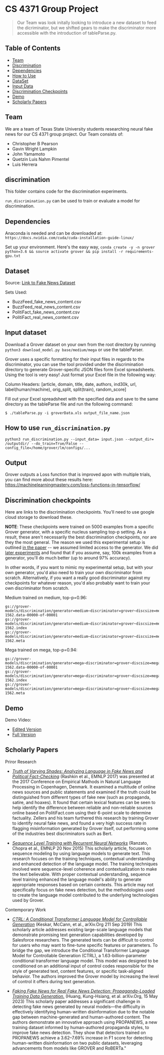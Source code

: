 # CS 4371 Group Project
> Our Team was look initally looking to introduce a new dataset to feed the dicriminator, but we shifted gears to make the discriminator more accessible with the introduction of tableParse.py. 


## Table of Contents
* [Team](#team)
* [Discrimination](#discrimination)
* [Dependencies](#dependencies)
* [How to Use](#how-to-use-run_discriminationpy)
* [DataSet](#dataset)
* [Input Data](#input-dataset)
* [Discrimination Checkpoints](#discrimination-checkpoints)
* [Demo](#demo)
* [Scholarly Papers](#scholarly-papers)

## Team

We are a team of Texas State University students researching neural fake news for our CS 4371 group project. Our Team consists of:

* Christopher B Pearson
* Gavin Wright Lampkin
* John Yamamoto
* Quetzin Luis Nahm Pimentel
* Luis Herrera

## discrimination

This folder contains code for the discrimination experiments.

`run_discrimination.py` can be used to train or evaluate a model for discrimination.

## Dependencies

Anaconda is needed and can be downloaded at: `https://docs.nvidia.com/cuda/cuda-installation-guide-linux/`

Set up your environment. Here's the easy way, `conda create -y -n grover python=3.6 && source activate grover && pip install -r requirements-gpu.txt`

## Dataset

Source: [Link to Fake News Dataset](https://www.kaggle.com/datasets/mohamedgreshamahdi/fakenewsnet?select=BuzzFeed_fake_news_content.csv)  

Sets Used:
- BuzzFeed_fake_news_content.csv
- BuzzFeed_real_news_content.csv
- PolitiFact_fake_news_content.csv
- PolitiFact_real_news_content.csv

## Input dataset

Download a Grover dataset on your own from the root directory by running `python3 download_model.py base/medium/mega` or use the tableParser.

Grover uses a specific formatting for their input files in regards to the discriminator, you can use the tool provided under the discrimination directory to generate Grover-specific JSON files form Excel spreadsheets.
Using the tool is very easy! Just format your Excel file in the following way:

Column Headers: [article, domain, title, date, authors, ind30k, url, label(human/machine), orig_split, split(train), random_score]


Fill out your Excel spreadsheet with the specified data and save to the same directory as the tableParse file and run the following command:
```
$ ./tableParse.py -i groverData.xls output_file_name.json
```


## How to use `run_discrimination.py`
```
python3 run_discrimination.py --input_data= input.json --output_dir= /outputdir/ --do_train=True/False --config_file=/home/grover/lm/configs/...
```

## Output

Grover outputs a Loss function that is improved apon with multiple trials, you can find more about these results here: https://machinelearningmastery.com/loss-functions-in-tensorflow/


## Discrimination checkpoints
Here are links to the discrimination checkpoints. You'll need to use google cloud storage to download these.

**NOTE**: These checkpoints were trained on 5000 examples from a specific Grover generator, with a specific nucleus sampling top-p setting. As a result, these aren't necessarily the best discrimination checkpoints, nor are they the most general. The reason we used this experimental setup is outlined [in the paper](https://arxiv.org/abs/1905.12616) -- we assumed limited access to the generator. We did [later experiments](https://medium.com/ai2-blog/counteracting-neural-disinformation-with-grover-6cf6690d463b) and found that if you assume, say, 100k examples from a generator, you'll do much better (up to around 97% accuracy).

In other words, if you want to mimic my experimental setup, but with your own generator, you'd also need to train your own discriminator from scratch. Alternatively, if you want a really good discriminator against my checkpoints for whatever reason, you'd also probably want to train your own discriminator from scratch.

Medium trained on medium, top-p=0.96:
```
gs://grover-models/discrimination/generator=medium~discriminator=grover~discsize=medium~dataset=p=0.96/model.ckpt-1562.data-00000-of-00001
gs://grover-models/discrimination/generator=medium~discriminator=grover~discsize=medium~dataset=p=0.96/model.ckpt-1562.index
gs://grover-models/discrimination/generator=medium~discriminator=grover~discsize=medium~dataset=p=0.96/model.ckpt-1562.meta
```

Mega trained on mega, top-p=0.94:
```
gs://grover-models/discrimination/generator=mega~discriminator=grover~discsize=mega~dataset=p=0.94/model.ckpt-1562.data-00000-of-00001
gs://grover-models/discrimination/generator=mega~discriminator=grover~discsize=mega~dataset=p=0.94/model.ckpt-1562.index
gs://grover-models/discrimination/generator=mega~discriminator=grover~discsize=mega~dataset=p=0.94/model.ckpt-1562.meta
```

## Demo 
Demo Video:
* [Edited Version](https://youtu.be/Tw3ZPeLu_xE)
* [Full Version](https://drive.google.com/file/d/1w6KgGKWCKcB4sjOPpGht5XH66w3EY9N8/view?usp=drive_link)

## Scholarly Papers

Priror Research 

* [_Truth of Varying Shades: Analyzing Language in Fake News and Political Fact-Checking_](https://aclanthology.org/D17-1317) 
(Rashkin et al., EMNLP 2017) was presented at the 2017 Conference on Empirical Mathods in Natural Language Processing in Copenhagen, Denmark. It examined a multitude of online news sources and public statements and examined if the truth could be distinguished from different types of fake new (such as propaganda, satire, and hoaxes). It found that certain lexical features can be seen to help identify the difference between reliable and non-reliable sources online based on PolitiFact.com using their 6-point scale to determine factuality. Zellers and his team furthered this research by training Grover to identify neural fake news, and found a very high success rate in flagging misinformation generated by Grover itself, out performing some of the industries best discriminators such as Bert.

* [_Sequence Level Training with Recurrent Neural Networks_](https://arxiv.org/abs/1511.06732) 
(Ranzato, Chopra et al., EMNLP 20 Nov 2015) This scholarly article, focuses on sequence modeling by using language models to generate text. This research focuses on the training techniques, contextual understanding and enhanced detection of the language model. The training techniques involved were sequence-level coherence and contextualization to make the text believable. With proper contextual understanding, sequence level training enhanced the language model's ability to generate appropriate responses based on certain contexts. This article may not specifically focus on fake news detection, but the methodologies used to create the language model contributed to the underlying technologies used by Grover.

Contemporary Work

* [_CTRL: A Conditional Transformer Language Model for Controllable Generation_](https://arxiv.org/abs/1909.05858) 
(Keskar, McCann, et al., arXiv.Org 211 Sep 2019) This scholarly article addresses existing large-scale language models that demonstrate promising text generation capabilities developed by Salesforce researchers. The generated texts can be difficult to control for users who may want to fine-tune specific features or parameters. To bridge the gap, we introduce the Conditional Transformer Language Model for Controllable Generation (CTRL), a 1.63-billion-parameter conditional transformer language model. This model was designed to be conditioned on an additional input of control codes responsible for the style of generated text, content features, or specific task-aligned behavior. The authors improved the Grover model by increasing the level of control it offers during text generation.

* [_Faking Fake News for Real Fake News Detection: Propaganda-Loaded Training Data Generation._](https://arxiv.org/abs/2203.05386)
(Huang, Kung-Hsiang, et al. arXiv.Org, 15 May 2023) This scholarly paper addresses a significant challenge in detecting fake news generated by neural models—the difficulty in effectively identifying human-written disinformation due to the notable gap between machine-generated and human-authored content. The authors demonstrate an innovative approach using PROPANEWS, a new training dataset informed by human-authored propaganda styles, to improve fake news detection. They show that detectors trained on PROPANEWS achieve a 3.62–7.69% increase in F1 score for detecting human-written disinformation on two public datasets, leveraging advancements from models like GROVER and RoBERTa."
